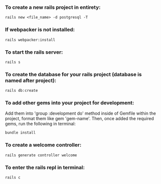 ### To create a new rails project in entirety:

    rails new <file_name> -d postgresql -T

### If webpacker is not installed:

    rails webpacker:install

### To start the rails server:

    rails s

### To create the database for your rails project (database is named after project):

    rails db:create

### To add other gems into your project for development:

Add them into 'group :development do' method inside of Gemfile within the project,
format them like gem 'gem-name'.
Then, once added the required gems, run the following in terminal:

    bundle install

### To create a welcome controller:

    rails generate controller welcome

### To enter the rails repl in terminal:

    rails c
